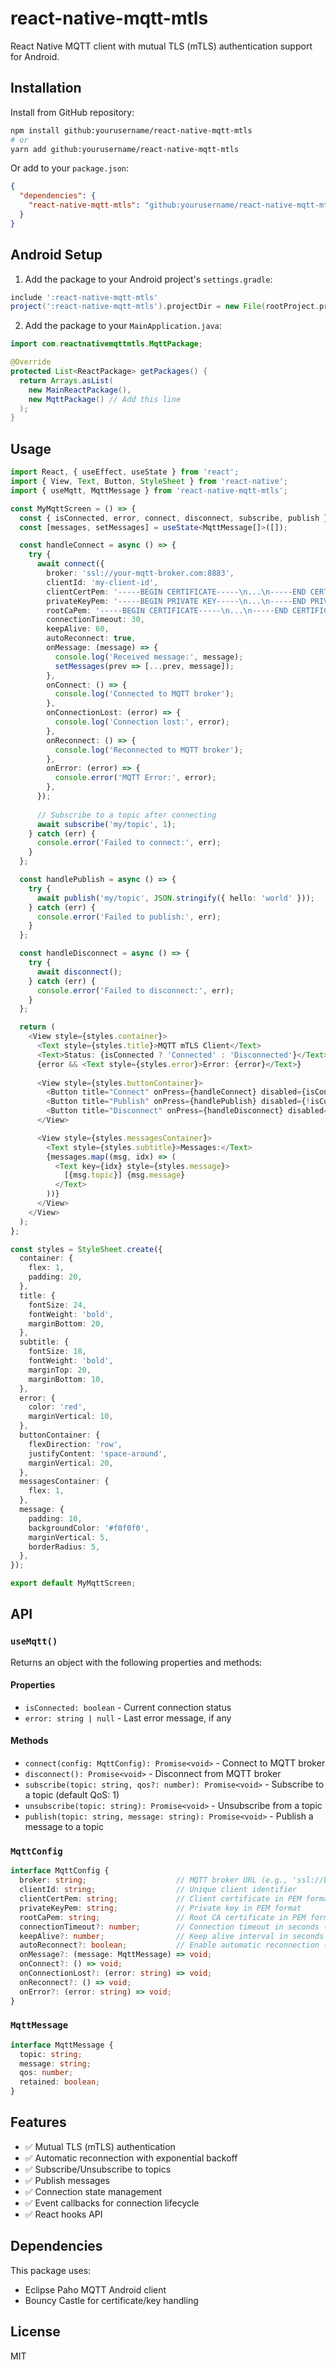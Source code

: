 # react-native-mqtt-mtls

React Native MQTT client with mutual TLS (mTLS) authentication support for Android.

## Installation

Install from GitHub repository:

```bash
npm install github:yourusername/react-native-mqtt-mtls
# or
yarn add github:yourusername/react-native-mqtt-mtls
```

Or add to your `package.json`:

```json
{
  "dependencies": {
    "react-native-mqtt-mtls": "github:yourusername/react-native-mqtt-mtls#main"
  }
}
```

## Android Setup

1. Add the package to your Android project's `settings.gradle`:

```gradle
include ':react-native-mqtt-mtls'
project(':react-native-mqtt-mtls').projectDir = new File(rootProject.projectDir, '../node_modules/react-native-mqtt-mtls/android')
```

2. Add the package to your `MainApplication.java`:

```java
import com.reactnativemqttmtls.MqttPackage;

@Override
protected List<ReactPackage> getPackages() {
  return Arrays.asList(
    new MainReactPackage(),
    new MqttPackage() // Add this line
  );
}
```

## Usage

```typescript
import React, { useEffect, useState } from 'react';
import { View, Text, Button, StyleSheet } from 'react-native';
import { useMqtt, MqttMessage } from 'react-native-mqtt-mtls';

const MyMqttScreen = () => {
  const { isConnected, error, connect, disconnect, subscribe, publish } = useMqtt();
  const [messages, setMessages] = useState<MqttMessage[]>([]);

  const handleConnect = async () => {
    try {
      await connect({
        broker: 'ssl://your-mqtt-broker.com:8883',
        clientId: 'my-client-id',
        clientCertPem: '-----BEGIN CERTIFICATE-----\n...\n-----END CERTIFICATE-----',
        privateKeyPem: '-----BEGIN PRIVATE KEY-----\n...\n-----END PRIVATE KEY-----',
        rootCaPem: '-----BEGIN CERTIFICATE-----\n...\n-----END CERTIFICATE-----',
        connectionTimeout: 30,
        keepAlive: 60,
        autoReconnect: true,
        onMessage: (message) => {
          console.log('Received message:', message);
          setMessages(prev => [...prev, message]);
        },
        onConnect: () => {
          console.log('Connected to MQTT broker');
        },
        onConnectionLost: (error) => {
          console.log('Connection lost:', error);
        },
        onReconnect: () => {
          console.log('Reconnected to MQTT broker');
        },
        onError: (error) => {
          console.error('MQTT Error:', error);
        },
      });
      
      // Subscribe to a topic after connecting
      await subscribe('my/topic', 1);
    } catch (err) {
      console.error('Failed to connect:', err);
    }
  };

  const handlePublish = async () => {
    try {
      await publish('my/topic', JSON.stringify({ hello: 'world' }));
    } catch (err) {
      console.error('Failed to publish:', err);
    }
  };

  const handleDisconnect = async () => {
    try {
      await disconnect();
    } catch (err) {
      console.error('Failed to disconnect:', err);
    }
  };

  return (
    <View style={styles.container}>
      <Text style={styles.title}>MQTT mTLS Client</Text>
      <Text>Status: {isConnected ? 'Connected' : 'Disconnected'}</Text>
      {error && <Text style={styles.error}>Error: {error}</Text>}
      
      <View style={styles.buttonContainer}>
        <Button title="Connect" onPress={handleConnect} disabled={isConnected} />
        <Button title="Publish" onPress={handlePublish} disabled={!isConnected} />
        <Button title="Disconnect" onPress={handleDisconnect} disabled={!isConnected} />
      </View>

      <View style={styles.messagesContainer}>
        <Text style={styles.subtitle}>Messages:</Text>
        {messages.map((msg, idx) => (
          <Text key={idx} style={styles.message}>
            [{msg.topic}] {msg.message}
          </Text>
        ))}
      </View>
    </View>
  );
};

const styles = StyleSheet.create({
  container: {
    flex: 1,
    padding: 20,
  },
  title: {
    fontSize: 24,
    fontWeight: 'bold',
    marginBottom: 20,
  },
  subtitle: {
    fontSize: 18,
    fontWeight: 'bold',
    marginTop: 20,
    marginBottom: 10,
  },
  error: {
    color: 'red',
    marginVertical: 10,
  },
  buttonContainer: {
    flexDirection: 'row',
    justifyContent: 'space-around',
    marginVertical: 20,
  },
  messagesContainer: {
    flex: 1,
  },
  message: {
    padding: 10,
    backgroundColor: '#f0f0f0',
    marginVertical: 5,
    borderRadius: 5,
  },
});

export default MyMqttScreen;
```

## API

### `useMqtt()`

Returns an object with the following properties and methods:

#### Properties

- `isConnected: boolean` - Current connection status
- `error: string | null` - Last error message, if any

#### Methods

- `connect(config: MqttConfig): Promise<void>` - Connect to MQTT broker
- `disconnect(): Promise<void>` - Disconnect from MQTT broker
- `subscribe(topic: string, qos?: number): Promise<void>` - Subscribe to a topic (default QoS: 1)
- `unsubscribe(topic: string): Promise<void>` - Unsubscribe from a topic
- `publish(topic: string, message: string): Promise<void>` - Publish a message to a topic

### `MqttConfig`

```typescript
interface MqttConfig {
  broker: string;                    // MQTT broker URL (e.g., 'ssl://broker.com:8883')
  clientId: string;                  // Unique client identifier
  clientCertPem: string;             // Client certificate in PEM format
  privateKeyPem: string;             // Private key in PEM format
  rootCaPem: string;                 // Root CA certificate in PEM format
  connectionTimeout?: number;        // Connection timeout in seconds (default: 30)
  keepAlive?: number;                // Keep alive interval in seconds (default: 60)
  autoReconnect?: boolean;           // Enable automatic reconnection (default: true)
  onMessage?: (message: MqttMessage) => void;
  onConnect?: () => void;
  onConnectionLost?: (error: string) => void;
  onReconnect?: () => void;
  onError?: (error: string) => void;
}
```

### `MqttMessage`

```typescript
interface MqttMessage {
  topic: string;
  message: string;
  qos: number;
  retained: boolean;
}
```

## Features

- ✅ Mutual TLS (mTLS) authentication
- ✅ Automatic reconnection with exponential backoff
- ✅ Subscribe/Unsubscribe to topics
- ✅ Publish messages
- ✅ Connection state management
- ✅ Event callbacks for connection lifecycle
- ✅ React hooks API

## Dependencies

This package uses:
- Eclipse Paho MQTT Android client
- Bouncy Castle for certificate/key handling

## License

MIT